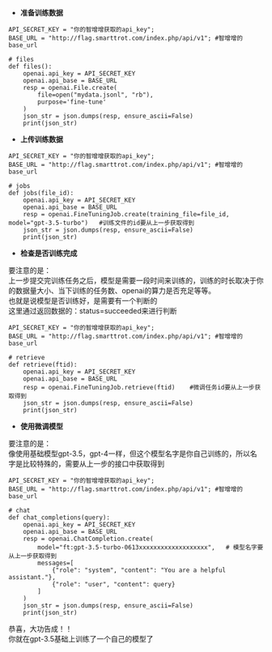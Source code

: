 
- **准备训练数据**
```
API_SECRET_KEY = "你的智增增获取的api_key";
BASE_URL = "http://flag.smarttrot.com/index.php/api/v1"; #智增增的base_url

# files
def files():
    openai.api_key = API_SECRET_KEY
    openai.api_base = BASE_URL
    resp = openai.File.create(
        file=open("mydata.jsonl", "rb"),
        purpose='fine-tune'
    )
    json_str = json.dumps(resp, ensure_ascii=False)
    print(json_str)
```
- **上传训练数据**
```
API_SECRET_KEY = "你的智增增获取的api_key";
BASE_URL = "http://flag.smarttrot.com/index.php/api/v1"; #智增增的base_url

# jobs
def jobs(file_id):
    openai.api_key = API_SECRET_KEY
    openai.api_base = BASE_URL
    resp = openai.FineTuningJob.create(training_file=file_id, model="gpt-3.5-turbo")   #训练文件的id要从上一步获取得到
    json_str = json.dumps(resp, ensure_ascii=False)
    print(json_str)
```
- **检查是否训练完成**     

要注意的是：<br>
上一步提交完训练任务之后，模型是需要一段时间来训练的，训练的时长取决于你的数据量大小、当下训练的任务数、openai的算力是否充足等等。<br>
也就是说模型是否训练好，是需要有一个判断的<br>
这里通过返回数据的：status=succeeded来进行判断<br>
```
API_SECRET_KEY = "你的智增增获取的api_key";
BASE_URL = "http://flag.smarttrot.com/index.php/api/v1"; #智增增的base_url

# retrieve
def retrieve(ftid):
    openai.api_key = API_SECRET_KEY
    openai.api_base = BASE_URL
    resp = openai.FineTuningJob.retrieve(ftid)    #微调任务id要从上一步获取得到
    json_str = json.dumps(resp, ensure_ascii=False)
    print(json_str)
```
- **使用微调模型**

要注意的是：<br>
像使用基础模型gpt-3.5，gpt-4一样，但这个模型名字是你自己训练的，所以名字是比较特殊的，需要从上一步的接口中获取得到<br>

```
API_SECRET_KEY = "你的智增增获取的api_key";
BASE_URL = "http://flag.smarttrot.com/index.php/api/v1"; #智增增的base_url

# chat
def chat_completions(query):
    openai.api_key = API_SECRET_KEY
    openai.api_base = BASE_URL
    resp = openai.ChatCompletion.create(
        model="ft:gpt-3.5-turbo-0613xxxxxxxxxxxxxxxxxxx",   # 模型名字要从上一步获取得到
        messages=[
            {"role": "system", "content": "You are a helpful assistant."},
            {"role": "user", "content": query}
        ]
    )
    json_str = json.dumps(resp, ensure_ascii=False)
    print(json_str)
```
恭喜，大功告成！！<br>
你就在gpt-3.5基础上训练了一个自己的模型了<br>
